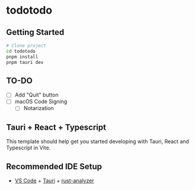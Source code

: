 # todotodo

## Getting Started

```bash
# Clone project
cd todotodo
pnpm install
pnpm tauri dev
```

## TO-DO

- [ ] Add "Quit" button
- [ ] macOS Code Signing
  - [ ] Notarization

## Tauri + React + Typescript

This template should help get you started developing with Tauri, React and Typescript in Vite.

## Recommended IDE Setup

- [VS Code](https://code.visualstudio.com/) + [Tauri](https://marketplace.visualstudio.com/items?itemName=tauri-apps.tauri-vscode) + [rust-analyzer](https://marketplace.visualstudio.com/items?itemName=rust-lang.rust-analyzer)
